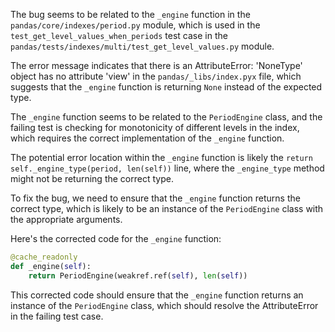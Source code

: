 The bug seems to be related to the `_engine` function in the `pandas/core/indexes/period.py` module, which is used in the `test_get_level_values_when_periods` test case in the `pandas/tests/indexes/multi/test_get_level_values.py` module.

The error message indicates that there is an AttributeError: 'NoneType' object has no attribute 'view' in the `pandas/_libs/index.pyx` file, which suggests that the `_engine` function is returning `None` instead of the expected type.

The `_engine` function seems to be related to the `PeriodEngine` class, and the failing test is checking for monotonicity of different levels in the index, which requires the correct implementation of the `_engine` function.

The potential error location within the `_engine` function is likely the `return self._engine_type(period, len(self))` line, where the `_engine_type` method might not be returning the correct type.

To fix the bug, we need to ensure that the `_engine` function returns the correct type, which is likely to be an instance of the `PeriodEngine` class with the appropriate arguments.

Here's the corrected code for the `_engine` function:

```python
@cache_readonly
def _engine(self):
    return PeriodEngine(weakref.ref(self), len(self))
```

This corrected code should ensure that the `_engine` function returns an instance of the `PeriodEngine` class, which should resolve the AttributeError in the failing test case.